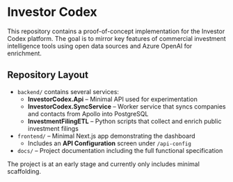 # Investor Codex

This repository contains a proof-of-concept implementation for the Investor Codex platform. The goal is to mirror key features of commercial investment intelligence tools using open data sources and Azure OpenAI for enrichment.

## Repository Layout

* `backend/` contains several services:
  * **InvestorCodex.Api** – Minimal API used for experimentation
  * **InvestorCodex.SyncService** – Worker service that syncs companies and contacts from Apollo into PostgreSQL
  * **InvestmentFilingETL** – Python scripts that collect and enrich public investment filings
* `frontend/` – Minimal Next.js app demonstrating the dashboard
  * Includes an **API Configuration** screen under `/api-config`
* `docs/` – Project documentation including the full functional specification

The project is at an early stage and currently only includes minimal scaffolding.

